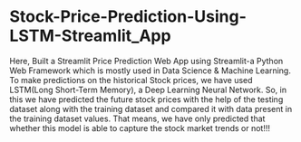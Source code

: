 # Stock-Price-Prediction-Using-LSTM-Streamlit_App
Here, Built a Streamlit Price Prediction Web App using Streamlit-a Python Web Framework which is mostly used in Data Science & Machine Learning.
To make predictions on the historical Stock prices, we have used LSTM(Long Short-Term Memory), a Deep Learning Neural Network.
So, in this we have predicted the future stock prices with the help of the testing dataset along with the training dataset and compared it with data present in the training dataset values.
That means, we have only predicted that whether this model is able to capture the stock market trends or not!!!
